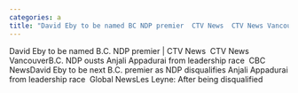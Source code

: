 ```yaml
---
categories: a
title: "David Eby to be named BC NDP premier  CTV News  CTV News Vancouver"
---
```

David Eby to be named B.C. NDP premier | CTV News&nbsp;&nbsp;CTV News VancouverB.C. NDP ousts Anjali Appadurai from leadership race&nbsp;&nbsp;CBC NewsDavid Eby to be next B.C. premier as NDP disqualifies Anjali Appadurai from leadership race&nbsp;&nbsp;Global NewsLes Leyne: After being disqualified